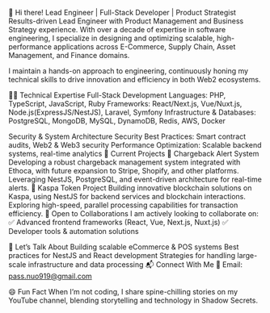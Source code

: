 👋 Hi there!
Lead Engineer | Full-Stack Developer | Product Strategist
Results-driven Lead Engineer with Product Management and Business Strategy experience. 
With over a decade of expertise in software engineering, I specialize in designing and optimizing scalable, high-performance applications across E-Commerce, Supply Chain, Asset Management, and Finance domains.

I maintain a hands-on approach to engineering, continuously honing my technical skills to drive innovation and efficiency in both Web2 ecosystems.

👨‍💻 Technical Expertise
Full-Stack Development
Languages: PHP, TypeScript, JavaScript, Ruby
Frameworks: React/Next.js, Vue/Nuxt.js, Node.js(ExpressJS/NestJS), Laravel, Symfony
Infrastructure & Databases: PostgreSQL, MongoDB, MySQL, DynamoDB, Redis, AWS, Docker

Security & System Architecture
Security Best Practices: Smart contract audits, Web2 & Web3 security
Performance Optimization: Scalable backend systems, real-time analytics
🔭 Current Projects
🚀 Chargeback Alert System
Developing a robust chargeback management system integrated with Ethoca, with future expansion to Stripe, Shopify, and other platforms.
Leveraging NestJS, PostgreSQL, and event-driven architecture for real-time alerts.
💎 Kaspa Token Project
Building innovative blockchain solutions on Kaspa, using NestJS for backend services and blockchain interactions.
Exploring high-speed, parallel processing capabilities for transaction efficiency.
🤝 Open to Collaborations
I am actively looking to collaborate on:
✅ Advanced frontend frameworks (React, Vue, Next.js, Nuxt.js)
✅ Developer tools & automation solutions

💬 Let’s Talk About
Building scalable eCommerce & POS systems
Best practices for NestJS and React development
Strategies for handling large-scale infrastructure and data processing
📬 Connect With Me
📧 Email: pass.nuo919@gmail.com

😄 Fun Fact
When I’m not coding, I share spine-chilling stories on my YouTube channel, blending storytelling and technology in Shadow Secrets.
